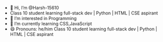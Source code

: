 - 👋 Hi, I’m @Harsh-15610
- Class 10 student learning full-stack dev | Python | HTML | CSE aspirant
- 👀 I’m interested in Programming 
- 🌱 I’m currently learning CSS,JavaScript
- 😄 Pronouns: he/him
Class 10 student learning full-stack dev | Python | HTML | CSE aspirant
<!---
Harsh-15610/Harsh-15610 is a ✨ special ✨ repository because its `README.md` (this file) appears on your GitHub profile.
You can click the Preview link to take a look at your changes.
--->
